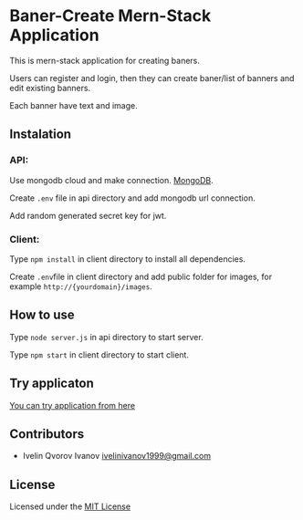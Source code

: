 # Baner-Create Mern-Stack Application

This is mern-stack application for creating baners.

Users can register and login, then they can create baner/list of banners and edit existing banners.

Each banner have text and image.

## Instalation

### API:



Use mongodb cloud and make connection. [MongoDB](https://www.mongodb.com).

Create ```.env``` file in api directory and add mongodb url connection.

Add random generated secret key for jwt.

### Client:

Type ```npm install``` in client directory to install all dependencies.

Create ```.env```file in client directory and add public folder for images, for example ```http://{yourdomain}/images```.

## How to use

Type ```node server.js``` in api directory to start server.

Type ```npm start``` in client directory to start client.

## Try applicaton

[You can try application from here](https://ivelin-web.github.io/baner-create)

## Contributors

- Ivelin Qvorov Ivanov <ivelinivanov1999@gmail.com>

## License

Licensed under the [MIT License](LICENSE)
